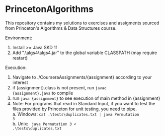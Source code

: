 # PrincetonAlgorithms
 This repository contains my solutions to exercises and assigments sourced from Princeton's Algorithms & Data Structures course.

Environment:
1. Install >= Java SKD 11
2. Add ".\algs4\algs4.jar" to the global variable CLASSPATH (may require restart)

Execution:
1. Navigate to ./CourseraAssignments/{assignment} according to your interest
2. if {assignment}.class is not present, run <code>javac {assignment}.java</code> to compile
3. run <code>java {assignment}</code> to see execution of main method in {assignment}
4. Note: For programs that read in Standard Input, if you want to test the files provided by Princeton for unit testing, you need to pipe.  
  a. Windows: <code>cat .\tests\duplicates.txt | java Permutation 3</code>  
  b. Unix: <code> java Permutation 3 < .\tests\duplicates.txt</code>

